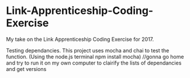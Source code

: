 # Link-Apprenticeship-Coding-Exercise
My take on the Link Apprenticeship Coding Exercise for 2017.

Testing dependancies. This project uses mocha and chai to test the function.
(Using the node.js terminal npm install mocha)
//gonna go home and try to run it on my own computer to clairify the lists of dependancies and get versions
